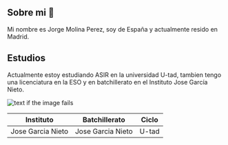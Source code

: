 ## Sobre mi 👋
Mi nombre es Jorge Molina Perez, soy de España y actualmente resido en Madrid.

## Estudios 

Actualmente estoy estudiando ASIR en la universidad U-tad, tambien tengo una licenciatura en la ESO y en batchillerato en el Instituto Jose García Nieto.

![text if the image fails](https://d1yjjnpx0p53s8.cloudfront.net/styles/logo-thumbnail/s3/052015/cu_marcaprincipal_negativo_trz.png?itok=4Rvl4vVe)


| Instituto | Batchillerato | Ciclo |
|---------------------|--------------|-------------|
| Jose Garcia Nieto           | Jose Garcia Nieto         | U-tad       |



